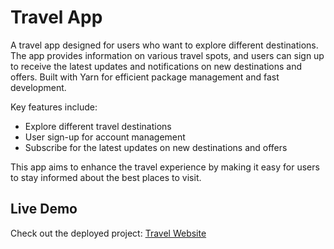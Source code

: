 # Travel App  

A travel app designed for users who want to explore different destinations. The app provides information on various travel spots, and users can sign up to receive the latest updates and notifications on new destinations and offers. Built with Yarn for efficient package management and fast development.  

Key features include:  
- Explore different travel destinations  
- User sign-up for account management  
- Subscribe for the latest updates on new destinations and offers  

This app aims to enhance the travel experience by making it easy for users to stay informed about the best places to visit.


## Live Demo  
Check out the deployed project: [Travel Website](https://travelyarn.vercel.app)

<!-- npm run build
npm start -->